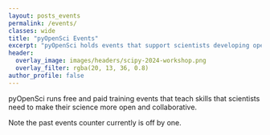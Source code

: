 ```yaml
---
layout: posts_events
permalink: /events/
classes: wide
title: "pyOpenSci Events"
excerpt: "pyOpenSci holds events that support scientists developing open science skills."
header:
  overlay_image: images/headers/scipy-2024-workshop.png
  overlay_filter: rgba(20, 13, 36, 0.8)
author_profile: false
---
```


pyOpenSci runs free and paid training events that teach skills that scientists need
to make their science more open and collaborative.

Note the past events counter currently is off by one.

<!--
{% comment %}
{% include base_path %}
{% include group-by-array collection=site.posts field="categories" %}

{% for category in group_names %}
  {% assign posts = group_items[forloop.index0] %}
  <h2 id="{{ category | slugify }}" class="archive__subtitle">{{ category }}</h2>
  {% for post in posts %}
    {% include archive-single.html %}
  {% endfor %}
{% endfor %}
{% endcomment %}

{% include base_path %}

{% for post in site.posts %}
  {% include archive-single.html %}
{% endfor %} -->
